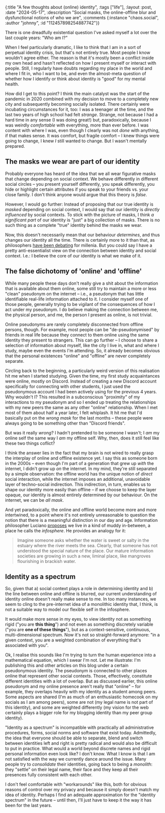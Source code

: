 {:title "A few thoughts about (online) identity",
:tags ["life"],
:layout :post,
:date "2024-05-17",
:description "Social masks, the online-offline blur and dysfunctional notions of who we are",
:comments
{:instance "chaos.social", :author "johnny", :id "112457898254887742"}}

There is one dreadfully existential question I've asked myself a lot over the last couple years: "Who am I?"

When I feel particularly dramatic, I like to think that I am in a sort of perpetual identity crisis, but that's not entirely true. Most people I know wouldn't agree either. The reason is that it's mostly been a conflict inside my own head and hasn't reflected on how I present myself or interact with people. Still, I regularly have doubts regarding my place in the world and where I fit in, who I want to be, and even the almost-meta question of whether how I identify or think about identity is "good" for my mental health.

How did I get to this point? I think the main catalyst was the start of the pandemic in 2020 combined with my decision to move to a completely new city and subsequently becoming socially isolated. There certainly were incubating circumstances for it, too: I was a teenager at the time, and the last two years of high school had felt *strange*. Strange, not because I had a hard time in any sense (I was doing great!) but, paradoxically, because I was weirdly *comfortable* with everything, more than ever before. I was content with where I was, even though I clearly was not *done* with anything, if that makes sense. It was comfort, but fragile comfort – I knew things were going to change, I knew *I* still wanted to change. But I wasn't mentally prepared.

## The masks we wear are part of our identity

Probably everyone has heard of the idea that we all wear figurative masks that change depending on social context. We behave differently in different social circles – you present yourself differently, you speak differently, you hide or highlight certain attributes if you speak to your friends vs. your close family. I don't think anyone would argue that this theory is *false*.

However, I would go further: Instead of proposing that our true identity is *masked* depending on social context, I would say that our identity is *directly influenced* by social contexts. To stick with the picture of masks, I think *a significant part* of our identity is "just" a big collection of masks. There is no such thing as a complete "true" identity behind the masks we wear.

Now, this doesn't necessarily mean that our behaviour *determines*, and thus changes our identity all the time. There is certainly more to it than that, as philosophers [have been debating](https://en.wikipedia.org/wiki/Essentialism) for millenia. But you could say I have a pretty anti-essentialist view on the connection between identity and social context. I.e.: I believe the core of our identity is what we make of it.

## The false dichotomy of 'online' and 'offline'

While many people these days don't really give a shit about the information that is available about them online, some still try to maintain a more or less "clean" pseudonym on the internet – i.e., a pseudonym that has little identifiable real-life information attached to it.
I consider myself one of those people, generally trying to be vigilant of the consequences of how I act under my pseudonym. I do believe making the connection between me, the physical person, and me, the person I present as online, is not trivial.

Online pseudonyms are rarely completely disconnected from offline persons, though. For example, most people can be "de-pseudonymised" by friends in real life because they connect to them online using the same identity they present to strangers. This can go further – I choose to share a selection of information about myself, like the city I live in, what and where I study, maybe even the events I'm attending. So, it already becomes obvious that the personal existences "online" and "offline" are never completely separate.

Circling back to the beginning, a particularly weird version of this realisation hit me when I started studying. Given the time, my first study acquaintances were online, mostly on Discord. Instead of creating a new Discord account specifically for connecting with other students, I just used the pseudonymous account I had been actively using for the previous 4 years. Why wouldn't I? This resulted in a subconscious "proximity" of my interactions to my pseudonym and so I ended up treating the relationships with my new peers the same as any other "online" relationship. When I met most of them about half a year later, I felt whiplash. It hit me that I'd basically put on the *wrong mask* for the last months – these people were always going to be something other than "Discord friends".

But was it really *wrong*? I hadn't pretended to be someone I wasn't; I *am* my online self the same way I *am* my offline self. Why, then, does it still feel like these two things coflict?

I think the answer lies in the fact that my brain is not wired to really grasp the interplay of online and offline existence yet. I say this as someone born in the 2000s – even though I'm part of a generation that grew up *with* the internet, I didn't grow up *on* the internet. In my mind, they're still separated by a simple observation: the offline world has the unique notion of *direct* social interaction, while the internet imposes an additional, unavoidable layer of techno-social indirection. This indirection, in turn, enables us to shape our identity more easily than offline – if we choose to keep the layer opaque, our identity is almost entirely determined by our behaviour. On the internet, we can be *all mask*.

And yet paradoxically, the online and offline world become more and more intertwined, to a point where it's not entirely unreasonable to question the notion that there is a meaningful distinction in our day and age. Information philosopher Luciano [proposes](https://papers.ssrn.com/sol3/papers.cfm?abstract_id=3125685) we live in a kind of muddy in-between, a place he calls the *infosphere*. He provides an analogy for it:

> Imagine someone asks whether the water is sweet or salty in the estuary where the river meets the sea. Clearly, that someone has not understood the special nature of the place. Our mature information societies are growing in such a new, liminal place, like mangroves flourishing in brackish water.

## Identity as a spectrum

So, given that a) social context plays a role in determining identity and b) the line between online and offline is blurred, our current understanding of identity online doesn't really make sense to me. In too many instances, we seem to cling to the pre-internet idea of a monolithic identity that, I think, is not a suitable way to model our flexible self in the infosphere.

It would make more sense in my eyes, to view identity not as something rigid ("you are **this thing**") and not even as something discretely variable ("you are **one of these things**"), but as a context-sensitive, continuous, multi-dimensional spectrum.
Now it's not so straight-forward anymore: "in a given context, you are a weighted combination of everything that's associated with you".

Ok, I realise this sounds like I'm trying to turn the human experience into a mathematical equation, which I swear I'm not. Let me illustrate: I'm publishing this and other articles on this blog under a certain pseudonymous identity. The pseudonym is connected to other places online that represent other social contexts. Those, effectively, constitute different identities with a lot of overlap. But as discussed earlier, this online pseudonym and my online presence aren't really that "online" – for example, they overlaps heavily with my identity as a student among peers. Some aspects are shared (I'm as much of an enthusiastic homecook on my socials as I am among peers), some are not (my legal name is not part of this identity), and some are weighted differently (my vision for the web certainly plays a bigger role for my blogging identity than my peer group identity).

"Identity as a spectrum" is incompatible with practically all administrative procedures, forms, social norms and software that exist today. Admittedly, the idea that everyone should be able to separate, blend and switch between identities left and right is pretty radical and would also be difficult to put in practice. What would a world beyond discrete names and rigid personal information even look like? I don't know. What I know is that I am not satisfied with the way we currently dance around the issue. Many people try to *consolidate* their identities, going back to being a *monolith*: they "settle" on their legal name, their face and they keep all their presences fully consistent with each other.

I don't feel comfortable with "workarounds" like this, both for obvious reasons of control over my privacy and because it simply doesn't match my idea of identity. Perhaps I find an adequate approximation for the "identity spectrum" in the future – until then, I'll just have to keep it the way it has been for the last years.
